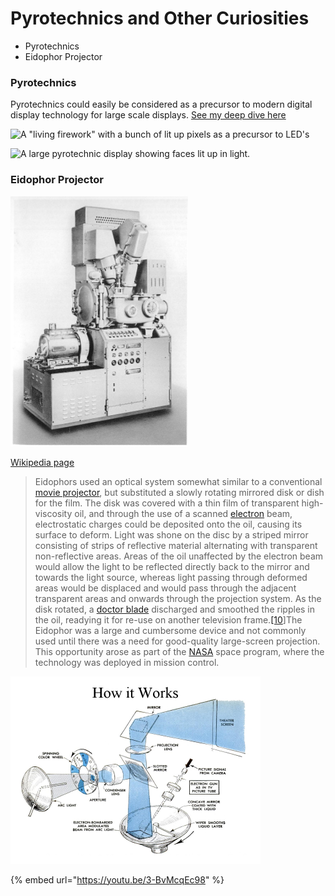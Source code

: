 # Pyrotechnics and Other Curiosities

* Pyrotechnics
* Eidophor Projector

### Pyrotechnics

Pyrotechnics could easily be considered as a precursor to modern digital display technology for large scale displays. [See my deep dive here](https://laserpilot.medium.com/pyrotechnics-and-digital-spectacle-12bcbc5e4137)

![A "living firework" with a bunch of lit up pixels as a precursor to LED's](../.gitbook/assets/IMG\_1534.jpg)

![A large pyrotechnic display showing faces lit up in light.](../.gitbook/assets/IMG\_1535.jpg)

### Eidophor Projector

![](../.gitbook/assets/eidophor-5112.png)

​[Wikipedia page](https://en.wikipedia.org/wiki/Eidophor)​

> Eidophors used an optical system somewhat similar to a conventional [movie projector](https://en.wikipedia.org/wiki/Movie\_projector), but substituted a slowly rotating mirrored disk or dish for the film. The disk was covered with a thin film of transparent high-viscosity oil, and through the use of a scanned [electron](https://en.wikipedia.org/wiki/Electron) beam, electrostatic charges could be deposited onto the oil, causing its surface to deform. Light was shone on the disc by a striped mirror consisting of strips of reflective material alternating with transparent non-reflective areas. Areas of the oil unaffected by the electron beam would allow the light to be reflected directly back to the mirror and towards the light source, whereas light passing through deformed areas would be displaced and would pass through the adjacent transparent areas and onwards through the projection system. As the disk rotated, a [doctor blade](https://en.wikipedia.org/wiki/Doctor\_blade) discharged and smoothed the ripples in the oil, readying it for re-use on another television frame.[\[10](https://en.wikipedia.org/wiki/Eidophor#cite\_note-Ba-10)]The Eidophor was a large and cumbersome device and not commonly used until there was a need for good-quality large-screen projection. This opportunity arose as part of the [NASA](https://en.wikipedia.org/wiki/NASA) space program, where the technology was deployed in mission control.

![How an Eidophor Projector works](<../.gitbook/assets/eidophor-functional-diagram-5115 (2).png>)

{% embed url="https://youtu.be/3-BvMcqEc98" %}
